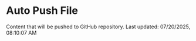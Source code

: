 # Auto Push File

Content that will be pushed to GitHub repository.
Last updated: 07/20/2025, 08:10:07 AM
